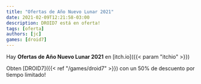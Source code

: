 ```yaml
---
title: "Ofertas de Año Nuevo Lunar 2021"
date: 2021-02-09T12:21:58-03:00
description: DROID7 está en oferta!
tags: [oferta]
authors: [jc]
games: [droid7]
---
```


Hay **Ofertas de Año Nuevo Lunar 2021** en [itch.io]({{< param "itchio" >}})

Obten [DROID7]({{< ref "/games/droid7" >}}) con un 50% de descuento por tiempo limitado!
